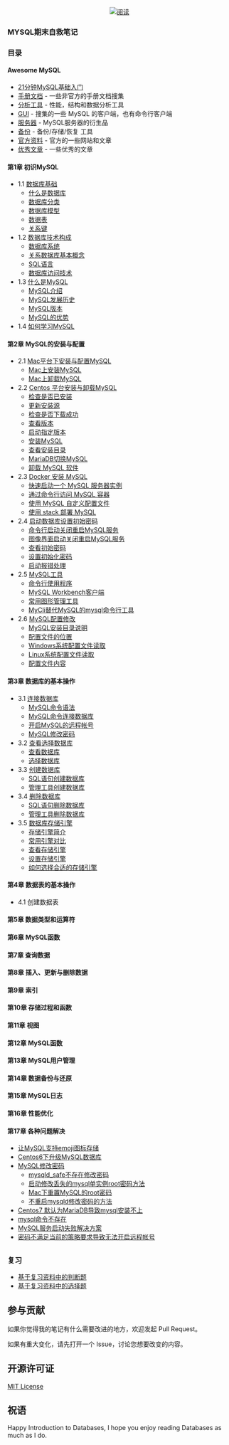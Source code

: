 <p align="center">
  <a href="https://github.com/youmingsama/MYSQL"><img src="https://img.shields.io/badge/阅读-read-brightgreen.svg" alt="阅读"></a>
</p>

### MYSQL期末自救笔记

### 目录

#### Awesome MySQL

- [21分钟MySQL基础入门](21-minutes-MySQL-basic-entry.md)
- [手册文档](awesome-mysql.md#手册文档) - 一些非官方的手册文档搜集
- [分析工具](awesome-mysql.md#分析工具) - 性能，结构和数据分析工具
- [GUI](awesome-mysql.md#gui) - 搜集的一些 MySQL 的客户端，也有命令行客户端
- [服务器](awesome-mysql.md#服务器) - MySQL服务器的衍生品
- [备份](awesome-mysql.md#备份) - 备份/存储/恢复 工具
- [官方资料](awesome-mysql.md#官方资料) - 官方的一些网站和文章
- [优秀文章](awesome-mysql.md#优秀文章) - 一些优秀的文章

#### 第1章 初识MySQL

- 1.1 [数据库基础](chapter1/1.1.md)
  - [什么是数据库](chapter1/1.1.md#什么是数据库)
  - [数据库分类](chapter1/1.1.md#数据库分类)
  - [数据库模型](chapter1/1.1.md#数据库模型)
  - [数据表](chapter1/1.1.md#数据表)
  - [关系键](chapter1/1.1.md#关系键)
- 1.2 [数据库技术构成](chapter1/1.2.md)
  - [数据库系统](chapter1/1.2.md#数据库系统)
  - [关系数据库基本概念](chapter1/1.2.md#关系数据库基本概念)
  - [SQL语言](chapter1/1.2.md#sql语言)
  - [数据库访问技术](chapter1/1.2.md#数据库访问技术)
- 1.3 [什么是MySQL](chapter1/1.3.md)
  - [MySQL介绍](chapter1/1.3.md#mysql-介绍)
  - [MySQL发展历史](chapter1/1.3.md#mysql-发展历史)
  - [MySQL版本](chapter1/1.3.md#mysql-版本)
  - [MySQL的优势](chapter1/1.3.md#mysql-的优势)
- 1.4 [如何学习MySQL](chapter1/1.4.md)

#### 第2章 MySQL的安装与配置

- 2.1 [Mac平台下安装与配置MySQL](chapter2/2.1.md)
  - [Mac上安装MySQL](chapter2/2.1.md#mac-安装mysql)
  - [Mac上卸载MySQL](chapter2/2.1.md#mac-卸载mysql)
- 2.2 [Centos 平台安装与卸载MySQL](chapter2/2.2.md)
  - [检查是否已安装](chapter2/2.2.md#检查是否已安装)
  - [更新安装源](chapter2/2.2.md#更新安装源)
  - [检查是否下载成功](chapter2/2.2.md#检查是否下载成功)
  - [查看版本](chapter2/2.2.md#查看版本)
  - [启动指定版本](chapter2/2.2.md#启动指定版本)
  - [安装MySQL](chapter2/2.2.md#安装mysql)
  - [查看安装目录](chapter2/2.2.md#查看安装目录)
  - [MariaDB切换MySQL](chapter2/2.2.md#mariadb切换mysql)
  - [卸载 MySQL 软件](chapter2/2.2.md#卸载-mysql-软件)
- 2.3 [Docker 安装 MySQL](chapter2/2.3.md)
  - [快速启动一个 MySQL 服务器实例](chapter2/2.3.md#快速启动一个-mysql-服务器实例)
  - [通过命令行访问 MySQL 容器](#通过命令行访问-mysql-容器)
  - [使用 MySQL 自定义配置文件](#使用-mysql-自定义配置文件)
  - [使用 stack 部署 MySQL](#使用-stack-部署-mysql)
- 2.4 [启动数据库设置初始密码](chapter2/2.4.md)
  - [命令行启动关闭重启MySQL服务](chapter2/2.4.md#命令行启动关闭重启mysql服务)
  - [图像界面启动关闭重启MySQL服务](chapter2/2.4.md#图像界面启动关闭重启mysql服务)
  - [查看初始密码](chapter2/2.4.md#查看初始密码)
  - [设置初始化密码](chapter2/2.4.md#设置初始化密码)
  - [启动报错处理](chapter2/2.4.md#启动报错处理)
- 2.5 [MySQL工具](chapter2/2.5.md)
  - [命令行使用程序](chapter2/2.5.md#命令行使用程序)
  - [MySQL Workbench客户端](chapter2/2.5.md#mysql-workbench客户端)
  - [常用图形管理工具](chapter2/2.5.md#常用图形管理工具)
  - [MyCli替代MySQL的mysql命令行工具](chapter2/2.5.md#mycli替代mysql的mysql命令行工具)
- 2.6 [MySQL配置修改](chapter2/2.6.md)
  - [MySQL安装目录说明](chapter2/2.6.md#mysql安装目录说明)
  - [配置文件的位置](chapter2/2.6.md#配置文件的位置)
  - [Windows系统配置文件读取](chapter2/2.6.md#windows系统配置文件读取)
  - [Linux系统配置文件读取](chapter2/2.6.md#linux系统配置文件读取)
  - [配置文件内容](chapter2/2.6.md#配置文件内容)

#### 第3章 数据库的基本操作

- 3.1 [连接数据库](chapter3/3.1.md)
  - [MySQL命令语法](chapter3/3.1.md#mysql命令语法)
  - [MySQL命令连接数据库](chapter3/3.1.md#mysql命令连接数据库)
  - [开启MySQL的远程帐号](chapter3/3.1.md#开启mysql的远程帐号)
  - [MySQL修改密码](chapter3/3.1.md#mysql修改密码)
- 3.2 [查看选择数据库](chapter3/3.2.md)
  - [查看数据库](chapter3/3.2.md#查看数据库)
  - [选择数据库](chapter3/3.2.md#选择数据库)
- 3.3 [创建数据库](chapter3/3.3.md)
  - [SQL语句创建数据库](chapter3/3.4.md#sql语句创建数据库)
  - [管理工具创建数据库](chapter3/3.4.md#管理工具创建数据库)
- 3.4 [删除数据库](chapter3/3.4.md)
  - [SQL语句删除数据库](chapter3/3.4.md#sql语句删除数据库)
  - [管理工具删除数据库](chapter3/3.4.md#管理工具删除数据库)
- 3.5 [数据库存储引擎](chapter3/3.5.md#)
  - [存储引擎简介](chapter3/3.5.md#存储引擎简介)
  - [常用引擎对比](chapter3/3.5.md#常用引擎对比)
  - [查看存储引擎](chapter3/3.5.md#查看存储引擎)
  - [设置存储引擎](chapter3/3.5.md#设置存储引擎)
  - [如何选择合适的存储引擎](chapter3/3.5.md#如何选择合适的存储引擎)

#### 第4章 数据表的基本操作

- 4.1 创建数据表

#### 第5章 数据类型和运算符

#### 第6章 MySQL函数

#### 第7章 查询数据

#### 第8章 插入、更新与删除数据

#### 第9章 索引

#### 第10章 存储过程和函数

#### 第11章 视图

#### 第12章 MySQL函数

#### 第13章 MySQL用户管理

#### 第14章 数据备份与还原

#### 第15章 MySQL日志

#### 第16章 性能优化

#### 第17章 各种问题解决

- [让MySQL支持emoji图标存储](chapter17/17.1.md)
- [Centos6下升级MySQL数据库](chapter17/17.2.md)
- [MySQL修改密码](chapter17/17.3.md)
  - [mysqld_safe不存在修改密码](chapter17/17.3.md#mysqld_safe不存在修改密码)
  - [启动修改丢失的mysql单实例root密码方法](chapter17/17.3.md#启动修改丢失的mysql单实例root密码方法)
  - [Mac下重置MySQL的root密码](chapter17/17.3.md#Mac下重置MySQL的root密码)
  - [不重启mysqld修改密码的方法](chapter17/17.3.md#不重启mysqld的方法)
- [Centos7 默认为MariaDB导致mysql安装不上](chapter2/2.2.md#centos7安装mysql)
- [mysql命令不存在](chapter2/2.1.md#mysql命令不存在)
- [MySQL服务启动失败解决方案](chapter2/2.3.md#linux-下命令操作)
- [密码不满足当前的策略要求导致无法开启远程帐号](chapter3/3.1.md#开启mysql的远程帐号)


## 

### 复习

- [基于复习资料中的判断题](docs/判断.md)
- [基于复习资料中的选择题](docs/选择.md)

## 参与贡献

如果你觉得我的笔记有什么需要改进的地方，欢迎发起 Pull Request。

如果有重大变化，请先打开一个 Issue，讨论您想要改变的内容。


## 开源许可证

[MIT License](./LICENSE "MIT License")

## 祝语

Happy Introduction to Databases, I hope you enjoy reading Databases as much as I do.


